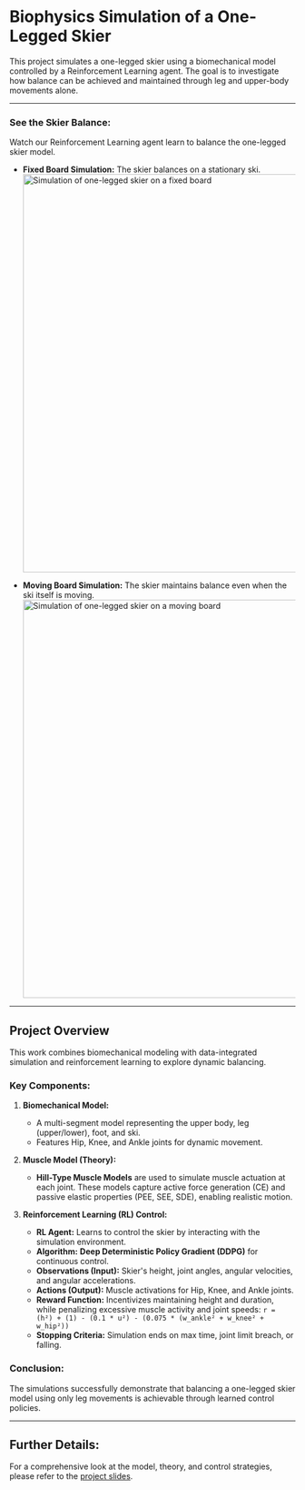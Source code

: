 # Biophysics Simulation of a One-Legged Skier

This project simulates a one-legged skier using a biomechanical model controlled by a Reinforcement Learning agent. The goal is to investigate how balance can be achieved and maintained through leg and upper-body movements alone.

---

### See the Skier Balance:

Watch our Reinforcement Learning agent learn to balance the one-legged skier model.

*   **Fixed Board Simulation:** The skier balances on a stationary ski.
    <img src="videos/simulationFixedBoard.avi" alt="Simulation of one-legged skier on a fixed board" controls loop width="700">

*   **Moving Board Simulation:** The skier maintains balance even when the ski itself is moving.
    <img src="videos/simulationMovingBoard.avi" alt="Simulation of one-legged skier on a moving board" controls loop width="700">

---

## Project Overview

This work combines biomechanical modeling with data-integrated simulation and reinforcement learning to explore dynamic balancing.

### Key Components:

1.  **Biomechanical Model:**
    *   A multi-segment model representing the upper body, leg (upper/lower), foot, and ski.
    *   Features Hip, Knee, and Ankle joints for dynamic movement.

2.  **Muscle Model (Theory):**
    *   **Hill-Type Muscle Models** are used to simulate muscle actuation at each joint. These models capture active force generation (CE) and passive elastic properties (PEE, SEE, SDE), enabling realistic motion.

3.  **Reinforcement Learning (RL) Control:**
    *   **RL Agent:** Learns to control the skier by interacting with the simulation environment.
    *   **Algorithm:** **Deep Deterministic Policy Gradient (DDPG)** for continuous control.
    *   **Observations (Input):** Skier's height, joint angles, angular velocities, and angular accelerations.
    *   **Actions (Output):** Muscle activations for Hip, Knee, and Ankle joints.
    *   **Reward Function:** Incentivizes maintaining height and duration, while penalizing excessive muscle activity and joint speeds:
        `r = (h²) + (1) - (0.1 * u²) - (0.075 * (w_ankle² + w_knee² + w_hip²))`
    *   **Stopping Criteria:** Simulation ends on max time, joint limit breach, or falling.

### Conclusion:

The simulations successfully demonstrate that balancing a one-legged skier model using only leg movements is achievable through learned control policies.

---

## Further Details:

For a comprehensive look at the model, theory, and control strategies, please refer to the [project slides](slides.pdf).

